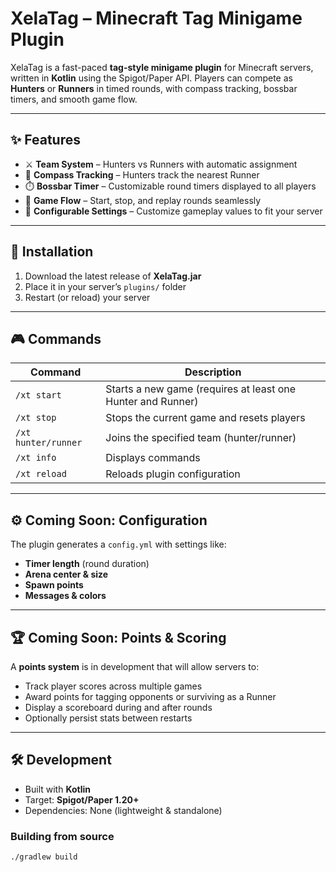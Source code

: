 # XelaTag – Minecraft Tag Minigame Plugin  

XelaTag is a fast-paced **tag-style minigame plugin** for Minecraft servers, written in **Kotlin** using the Spigot/Paper API. Players can compete as **Hunters** or **Runners** in timed rounds, with compass tracking, bossbar timers, and smooth game flow.  

---

## ✨ Features  
- ⚔️ **Team System** – Hunters vs Runners with automatic assignment  
- 🧭 **Compass Tracking** – Hunters track the nearest Runner  
- ⏱️ **Bossbar Timer** – Customizable round timers displayed to all players   
- 🔄 **Game Flow** – Start, stop, and replay rounds seamlessly  
- 📝 **Configurable Settings** – Customize gameplay values to fit your server  

---

## 🚀 Installation  
1. Download the latest release of **XelaTag.jar**  
2. Place it in your server’s `plugins/` folder  
3. Restart (or reload) your server  

---

## 🎮 Commands  
| Command | Description |
|---------|-------------|
| `/xt start` | Starts a new game (requires at least one Hunter and Runner) |
| `/xt stop`  | Stops the current game and resets players |
| `/xt hunter/runner` | Joins the specified team (hunter/runner) |
| `/xt info` | Displays commands |
| `/xt reload` | Reloads plugin configuration |

---

## ⚙️ Coming Soon: Configuration
The plugin generates a `config.yml` with settings like:  
- **Timer length** (round duration)  
- **Arena center & size**  
- **Spawn points**  
- **Messages & colors**  

---

## 🏆 Coming Soon: Points & Scoring  
A **points system** is in development that will allow servers to:  
- Track player scores across multiple games  
- Award points for tagging opponents or surviving as a Runner  
- Display a scoreboard during and after rounds  
- Optionally persist stats between restarts  

---

## 🛠️ Development  
- Built with **Kotlin**  
- Target: **Spigot/Paper 1.20+**  
- Dependencies: None (lightweight & standalone)  

### Building from source  
```bash
./gradlew build

